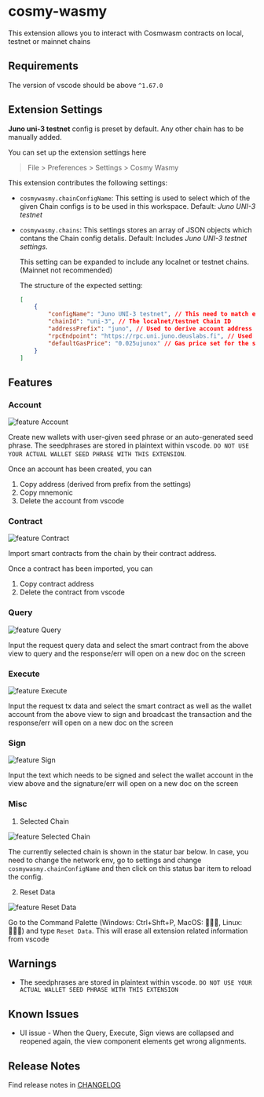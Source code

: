 # cosmy-wasmy 

This extension allows you to interact with Cosmwasm contracts on local, testnet or mainnet chains

## Requirements

The version of vscode should be above `^1.67.0`

## Extension Settings

**Juno uni-3 testnet** config is preset by default. Any other chain has to be manually added.

You can set up the extension settings here 
> File > Preferences > Settings > Cosmy Wasmy

This extension contributes the following settings:
* `cosmywasmy.chainConfigName`: This setting is used to select which of the given Chain configs is to be used in this workspace. Default: _Juno UNI-3 testnet_ 
* `cosmywasmy.chains`: This settings stores an array of JSON objects which contans the Chain config detalis. Default: Includes _Juno UNI-3 testnet settings_.

    This setting can be expanded to include any localnet or testnet chains.(Mainnet not recommended)

    The structure of the expected setting:
    ```json
    [
        {
            "configName": "Juno UNI-3 testnet", // This need to match exactly the `cosmywasmy.chainConfigName` when the chain config needs to be selected
            "chainId": "uni-3", // The localnet/testnet Chain ID
            "addressPrefix": "juno", // Used to derive account address
            "rpcEndpoint": "https://rpc.uni.juno.deuslabs.fi", // Used for query and tx exec of smart contracts
            "defaultGasPrice": "0.025ujunox" // Gas price set for the smart contract tx execution. must include amount as well as appropriate denom
        }
    ]
    ```

## Features

### Account
![feature Account](images/account.gif)

Create new wallets with user-given seed phrase or an auto-generated seed phrase.
The seedphrases are stored in plaintext within vscode. `DO NOT USE YOUR ACTUAL WALLET SEED PHRASE WITH THIS EXTENSION`.

Once an account has been created, you can
1. Copy address (derived from prefix from the settings)
2. Copy mnemonic
3. Delete the account from vscode

### Contract 

![feature Contract](images/contract.gif)

Import smart contracts from the chain by their contract address.

Once a contract has been imported, you can
1. Copy contract address
2. Delete the contract from vscode

### Query

![feature Query](images/query.gif)

Input the request query data and select the smart contract from the above view to query and the response/err will open on a new doc on the screen

### Execute

![feature Execute](images/execute.gif)

Input the request tx data and select the smart contract as well as the wallet account from the above view to sign and broadcast the transaction and the response/err will open on a new doc on the screen

### Sign

![feature Sign](images/sign.gif)

Input the text which needs to be signed and select the wallet account in the view above and the signature/err will open on a new doc on the screen

### Misc

1. Selected Chain

![feature Selected Chain](images/status.png)

The currently selected chain is shown in the statur bar below.
In case, you need to change the network env, go to settings and change `cosmywasmy.chainConfigName` and then click on this status bar item to reload the config.

2. Reset Data

![feature Reset Data](images/reset.png)

Go to the Command Palette (Windows: Ctrl+Shft+P, MacOS: 🤷🏻‍♀️, Linux: 🤷🏻‍♀️) and type `Reset Data`. This will erase all extension related information from vscode


## Warnings

*  The seedphrases are stored in plaintext within vscode. `DO NOT USE YOUR ACTUAL WALLET SEED PHRASE WITH THIS EXTENSION`

## Known Issues

* UI issue - When the Query, Execute, Sign views are collapsed and reopened again, the view component elements get wrong alignments.

## Release Notes

Find release notes in [CHANGELOG](CHANGELOG.md)